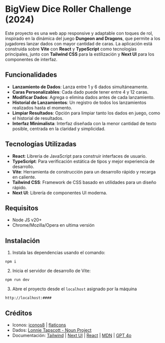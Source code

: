 # BigView Dice Roller Challenge (2024)

Este proyecto es una web app responsive y adaptable con toques de rol, inspirado en la dinámica del juego **Dungeon and Dragons**, que permite a los jugadores lanzar dados con mayor cantidad de caras. La aplicación está construida sobre **Vite** con **React** y **TypeScript** como tecnologías principales, junto con **Tailwind CSS** para la estilización y **Next UI** para los componentes de interfaz.

## Funcionalidades

- **Lanzamiento de Dados**: Lanza entre 1 y 6 dados simultáneamente.
- **Caras Personalizables**: Cada dado puede tener entre 4 y 12 caras.
- **Modificar Dados**: Agrega o elimina dados antes de cada lanzamiento.
- **Historial de Lanzamientos**: Un registro de todos los lanzamientos realizados hasta el momento.
- **Limpiar Resultados**: Opción para limpiar tanto los dados en juego, como el historial de resultados.
- **Interfaz Minimalista**: Interfaz diseñada con la menor cantidad de texto posible, centrada en la claridad y simplicidad.

## Tecnologías Utilizadas

- **React**: Libreria de JavaScript para construir interfaces de usuario.
- **TypeScript**: Para verificación estática de tipos y mejor experiencia de desarrollo.
- **Vite**: Herramienta de construcción para un desarrollo rápido y recarga en caliente.
- **Tailwind CSS**: Framework de CSS basado en utilidades para un diseño rápido.
- **Next UI**: Librería de componentes UI moderna.

## Requisitos

- Node JS v20+
- Chrome/Mozilla/Opera en ultima versión

## Instalación

1. Instala las dependencias usando el comando: <br/>
```
npm i
```
2. Inicia el servidor de desarrollo de Vite: <br/>
```
npm run dev
```
3. Abre el proyecto desde el ```localhost``` asignado por la máquina
```
http://localhost:####
```
## Créditos

- Iconos: [iconos8](https://iconos8.es/icons) | [flaticons](https://www.flaticon.es/)
- Dados: [Lonnie Tapscott - Noun Project](https://thenounproject.com/browse/collection-icon/polyhedral-dice-73191/?p=1)
- Documentación: [Tailwind](https://tailwindcss.com/) | [Next UI](https://nextui.org/) | [React](https://react.dev/learn) | [MDN](https://developer.mozilla.org/en-US/) |  [GPT 4o](https://chatgpt.com/)
